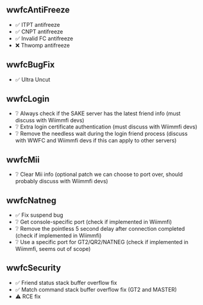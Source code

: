 ## wwfcAntiFreeze
- ✅ ITPT antifreeze
- ✅ CNPT antifreeze
- ✅ Invalid FC antifreeze
- ❌ Thwomp antifreeze

## wwfcBugFix
- ✅ Ultra Uncut

## wwfcLogin
- ❔ Always check if the SAKE server has the latest friend info (must discuss with Wiimmfi devs)
- ❔ Extra login certificate authentication (must discuss with Wiimmfi devs)
- ❔ Remove the needless wait during the login friend process (discuss with WWFC and Wiimmfi devs if this can apply to other servers)

## wwfcMii
- ❔ Clear Mii info (optional patch we can choose to port over, should probably discuss with Wiimmfi devs)

## wwfcNatneg
- ✅ Fix suspend bug
- ❔ Get console-specific port (check if implemented in Wiimmfi)
- ❔ Remove the pointless 5 second delay after connection completed (check if implemented in Wiimmfi)
- ❔ Use a specific port for GT2/QR2/NATNEG (check if implemented in Wiimmfi, seems out of scope)

## wwfcSecurity
- ✅ Friend status stack buffer overflow fix
- ✅ Match command stack buffer overflow fix (GT2 and MASTER)
- ⚠️ RCE fix
